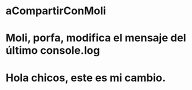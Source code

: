 # aCompartirConMoli
# Moli, porfa, modifica el mensaje del último console.log
# Hola chicos, este es mi cambio.